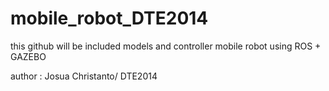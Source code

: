 # mobile_robot_DTE2014
this github will be included models and controller mobile robot using ROS + GAZEBO

author : Josua Christanto/ DTE2014
